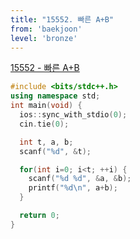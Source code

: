 ```yaml
---
title: "15552. 빠른 A+B"
from: 'baekjoon'
level: 'bronze'
---
```


[15552 - 빠른 A+B](https://www.acmicpc.net/problem/15552)

```cpp
#include <bits/stdc++.h> 
using namespace std;
int main(void) {
  ios::sync_with_stdio(0);
  cin.tie(0);

  int t, a, b;
  scanf("%d", &t);

  for(int i=0; i<t; ++i) {
    scanf("%d %d", &a, &b);
    printf("%d\n", a+b);
  }

  return 0;
}
```